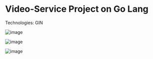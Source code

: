 # Video-Service Project on Go Lang

Technologies: GIN 


![image](https://user-images.githubusercontent.com/78780925/182465456-e47d667e-4e6e-485c-a61c-b15b972f4953.png)

![image](https://user-images.githubusercontent.com/78780925/182465485-5271c48c-0b13-4ac4-97a1-6ebbc0b70a5e.png)

![image](https://user-images.githubusercontent.com/78780925/182465529-c479a5a9-5d03-4a14-8cc0-cc7670981172.png)
